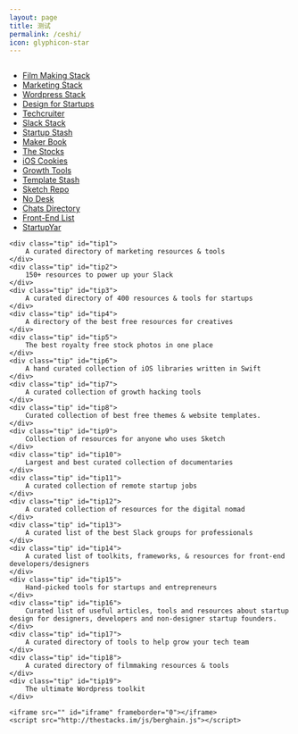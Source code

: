 ```yaml
---
layout: page
title: 测试
permalink: /ceshi/
icon: glyphicon-star
---
```


<!--[if lt IE 9]>
	<script src="http://html5shim.googlecode.com/svn/trunk/html5.js"></script>
	<![endif]-->

<link rel="stylesheet" href="http://thestacks.im/css/sisyphos.css">
<body>
	<aside> 
        <div class="logo">  
            <img src="img/logo.svg" alt="" />
        </div>
        <ul>
            <li class="color3" data-target="http://www.filmmakingstack.com/" onmouseover="tooltip.pop(this, '#tip18', {cssClass: 'color3'})">
                <a href="javascript:;">
                    Film Making Stack
                </a>
            </li>
            <li class="color0" data-target="http://marketingstack.io/" onmouseover="tooltip.pop(this, '#tip1', {cssClass: 'color0'})">
                <a href="javascript:;">
                    Marketing Stack
                </a>
            </li>
            <li class="color0" data-target="http://www.wpconduct.com/" onmouseover="tooltip.pop(this, '#tip19', {cssClass: 'color0'})">
                <a href="javascript:;" class="new">
                    Wordpress Stack
                </a>
            </li>            
            <li class="color1" data-target="http://designforstartup.net/?ref=thestacks" onmouseover="tooltip.pop(this, '#tip16', {cssClass: 'color1'})">
                <a href="javascript:;">
                    Design for Startups
                </a>
            </li>
            <li class="color2" data-target="http://www.techcruiter.com/?ref=thestacks" onmouseover="tooltip.pop(this, '#tip17', {cssClass: 'color2'})">
                <a href="javascript:;">
                    Techcruiter
                </a>
            </li>
            <li class="color3" data-target="http://slackstack.io/" onmouseover="tooltip.pop(this, '#tip2', {cssClass: 'color3'})">
                <a href="javascript:;">
                    Slack Stack
                </a>
            </li>
            <li class="color0" data-target="http://startupstash.com/" onmouseover="tooltip.pop(this, '#tip3', {cssClass: 'color0'})">
                <a href="javascript:;">
                    Startup Stash
                </a>
            </li>
            <li class="color1" data-target="http://makerbook.net/" onmouseover="tooltip.pop(this, '#tip4', {cssClass: 'color1'})">
                <a href="javascript:;">
                    Maker Book
                </a>
            </li>
            <li class="color2" data-target="http://thestocks.im" onmouseover="tooltip.pop(this, '#tip5', {cssClass: 'color2'})">
                <a href="javascript:;">
                    The Stocks
                </a>
            </li>
            <li class="color3" data-target="http://www.ioscookies.com/" onmouseover="tooltip.pop(this, '#tip6', {cssClass: 'color3'})">
                <a href="javascript:;">
                    iOS Cookies
                </a>
            </li>
            <li class="color0" data-target="http://growthtools.io/" onmouseover="tooltip.pop(this, '#tip7', {cssClass: 'color0'})">
                <a href="javascript:;">
                    Growth Tools
                </a>
            </li>
            <li class="color1" data-target="http://www.templatestash.com/" onmouseover="tooltip.pop(this, '#tip8', {cssClass: 'color1'})">
                <a href="javascript:;">
                    Template Stash
                </a>
            </li>
            <li class="color2" data-target="http://sketchrepo.com/" onmouseover="tooltip.pop(this, '#tip9', {cssClass: 'color2'})">
                <a href="javascript:;">
                    Sketch Repo
                </a>
            </li>
<!--
            <li class="color" data-target="http://documentaryaddict.com/" onmouseover="tooltip.pop(this, '#tip10', {cssClass: 'color2'})">
                <a href="javascript:;">
                    Documentary Addict
                </a>
            </li>
-->
<!--
            <li class="color" data-target="http://jobs.remotive.io/" onmouseover="tooltip.pop(this, '#tip11', {cssClass: 'color3'})">
                <a href="javascript:;">
                    Remotive Jobs
                </a>
            </li>
-->
            <li class="color3" data-target="http://nodesk.co/" onmouseover="tooltip.pop(this, '#tip12', {cssClass: 'color3'})">
                <a href="javascript:;">
                    No Desk
                </a>
            </li>
            <li class="color0" data-target="http://chats.directory/" onmouseover="tooltip.pop(this, '#tip13', {cssClass: 'color0'})">
                <a href="javascript:;">
                    Chats Directory
                </a>
            </li>
            <li class="color1" data-target="https://balapastudio.co/frontendlist/" onmouseover="tooltip.pop(this, '#tip14', {cssClass: 'color1'})">
                <a href="javascript:;">
                    Front-End List
                </a>
            </li>
            <li class="color2" data-target="http://www.startupyar.com/" onmouseover="tooltip.pop(this, '#tip15', {cssClass: 'color2'})">
                <a href="javascript:;">
                    StartupYar
                </a>
            </li>
        </ul>
	</aside>
	
    <div class="tip" id="tip1">
        A curated directory of marketing resources & tools
    </div>
    <div class="tip" id="tip2">
        150+ resources to power up your Slack
    </div>
    <div class="tip" id="tip3">
        A curated directory of 400 resources & tools for startups
    </div>
    <div class="tip" id="tip4">
        A directory of the best free resources for creatives
    </div>
    <div class="tip" id="tip5">
        The best royalty free stock photos in one place
    </div>
    <div class="tip" id="tip6">
        A hand curated collection of iOS libraries written in Swift
    </div>
    <div class="tip" id="tip7">
        A curated collection of growth hacking tools
    </div>
    <div class="tip" id="tip8">
        Curated collection of best free themes & website templates.
    </div>
    <div class="tip" id="tip9">
        Collection of resources for anyone who uses Sketch
    </div>
    <div class="tip" id="tip10">
        Largest and best curated collection of documentaries
    </div>
    <div class="tip" id="tip11">
        A curated collection of remote startup jobs
    </div>
    <div class="tip" id="tip12">
        A curated collection of resources for the digital nomad
    </div>
    <div class="tip" id="tip13">
        A curated list of the best Slack groups for professionals
    </div>
    <div class="tip" id="tip14">
        A curated list of toolkits, frameworks, & resources for front-end developers/designers
    </div>
    <div class="tip" id="tip15">
        Hand-picked tools for startups and entrepreneurs
    </div>
    <div class="tip" id="tip16">
        Curated list of useful articles, tools and resources about startup design for designers, developers and non-designer startup founders.
    </div>
    <div class="tip" id="tip17">
        A curated directory of tools to help grow your tech team
    </div>
    <div class="tip" id="tip18">
        A curated directory of filmmaking resources & tools
    </div>
    <div class="tip" id="tip19">
        The ultimate Wordpress toolkit
    </div>    
	
	<iframe src="" id="iframe" frameborder="0"></iframe>
	<script src="http://thestacks.im/js/berghain.js"></script>
	
</body>

